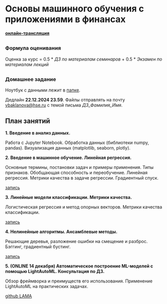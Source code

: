 # Основы машинного обучения с приложениями в финансах

__[онлайн-трансляция](https://my.mts-link.ru/event/2064294388/672849968)__

##
### Формула оценивания
Oценка за курс = 0.5 * _ДЗ по материалам семинаров_ + 0.5 * _Экзамен по материалам лекций_

##
### Домашнее задание 

Ноутбук с данными лежит в [папке](https://github.com/Bakibak/ML_Finance_2024/tree/main/%D0%94%D0%BE%D0%BC%D0%B0%D1%88%D0%BD%D0%B5%D0%B5%20%D0%B7%D0%B0%D0%B4%D0%B0%D0%BD%D0%B8%D0%B5). 

Дедлайн **22.12.2024 23.59**. Файлы отправлять на почту vbaklanova@hse.ru с темой письма *ДЗ_Фамилия_Имя*.     
##

## План занятий

__1. Введение в анализ данных.__

Работа c Jupyter Notebook. Обработка данных (библиотеки numpy, pandas). Визуализация данных (matplotlib, seaborn, plotly).


__2. Введение в машинное обучение. Линейная регрессия.__

Основные термины, постановки задач и примеры применения. Типы признаков. Обобщающая способность и переобучение. 
Линейная регрессия. Метрики качества в задаче регрессии. Градиентный спуск.

[запись](https://my.mts-link.ru/64661701/2064294388/record-new/672849968/record-file/1159082687)
 

__3. Линейные модели классификации. Метрики качества.__

Логистическая регрессия и метод опорных векторов. Метрики качества классификации.

[запись](https://my.mts-link.ru/64661701/2064294388/record-new/672849968/record-file/1172945665)
 

__4. Нелинейные алгоритмы. Ансамблевые методы.__

Решающие деревья, разложение ошибки на смещение и разброс. Бэггинг, градиентный бустинг.

[запись](https://my.mts-link.ru/64661701/2064294388/record-new/672849968/record-file/1184266867)

__5. (ONLINE 14 декабря) Автоматическое построение ML-моделей с помощью LightAutoML. Консультация по ДЗ.__

Обзор фреймворка и преимуществ его использования. Применение LightAutoML на практических задачах.

[github LAMA](https://github.com/sberbank-ai-lab/LightAutoML)
